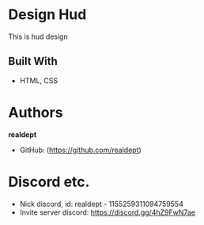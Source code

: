 # Design Hud

This is hud design

## Built With

- HTML, CSS

# Authors

**realdept**

- GitHub: (https://github.com/realdept)

# Discord etc.

- Nick discord, id: realdept - 1155259311094759554
- Invite server discord: https://discord.gg/4hZ9FwN7ae
